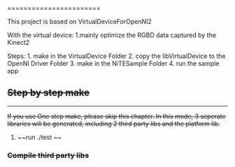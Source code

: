
=======================

This project is based on VirtualDeviceForOpenNI2

With the virtual device:
	1.mainly optimize the RGBD data captured by the Kinect2

Steps:
	1. make in the VirtualDevice Folder
	2. copy the libVirtualDevice to the OpenNI Driver Folder
	3. make in the NiTESample Folder 
	4. run the sample app 

## ~~Step by step make~~
-----------
~~If you use One step make, please skip this chapter. 
In this mode, 3 seperate libraries will be generated, including 2 third party libs and the platform lib.~~
1. ~~run ./test ~~
### ~~Compile third party libs~~
